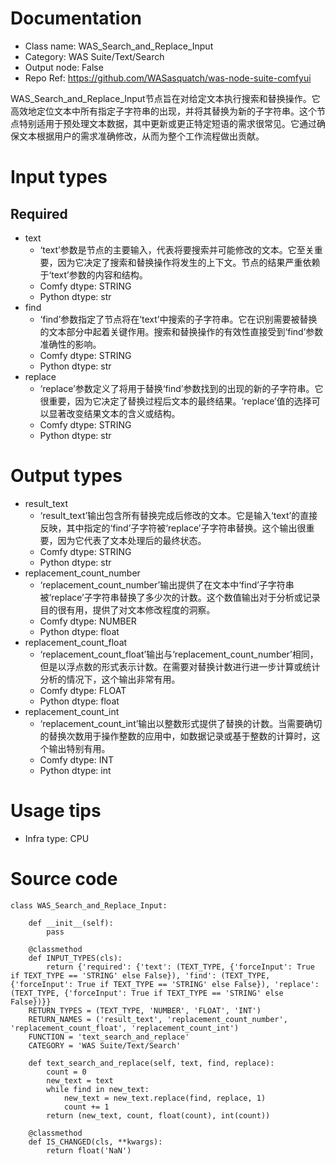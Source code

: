 # Documentation
- Class name: WAS_Search_and_Replace_Input
- Category: WAS Suite/Text/Search
- Output node: False
- Repo Ref: https://github.com/WASasquatch/was-node-suite-comfyui

WAS_Search_and_Replace_Input节点旨在对给定文本执行搜索和替换操作。它高效地定位文本中所有指定子字符串的出现，并将其替换为新的子字符串。这个节点特别适用于预处理文本数据，其中更新或更正特定短语的需求很常见。它通过确保文本根据用户的需求准确修改，从而为整个工作流程做出贡献。

# Input types
## Required
- text
    - ‘text’参数是节点的主要输入，代表将要搜索并可能修改的文本。它至关重要，因为它决定了搜索和替换操作将发生的上下文。节点的结果严重依赖于‘text’参数的内容和结构。
    - Comfy dtype: STRING
    - Python dtype: str
- find
    - ‘find’参数指定了节点将在‘text’中搜索的子字符串。它在识别需要被替换的文本部分中起着关键作用。搜索和替换操作的有效性直接受到‘find’参数准确性的影响。
    - Comfy dtype: STRING
    - Python dtype: str
- replace
    - ‘replace’参数定义了将用于替换‘find’参数找到的出现的新的子字符串。它很重要，因为它决定了替换过程后文本的最终结果。‘replace’值的选择可以显著改变结果文本的含义或结构。
    - Comfy dtype: STRING
    - Python dtype: str

# Output types
- result_text
    - ‘result_text’输出包含所有替换完成后修改的文本。它是输入‘text’的直接反映，其中指定的‘find’子字符被‘replace’子字符串替换。这个输出很重要，因为它代表了文本处理后的最终状态。
    - Comfy dtype: STRING
    - Python dtype: str
- replacement_count_number
    - ‘replacement_count_number’输出提供了在文本中‘find’子字符串被‘replace’子字符串替换了多少次的计数。这个数值输出对于分析或记录目的很有用，提供了对文本修改程度的洞察。
    - Comfy dtype: NUMBER
    - Python dtype: float
- replacement_count_float
    - ‘replacement_count_float’输出与‘replacement_count_number’相同，但是以浮点数的形式表示计数。在需要对替换计数进行进一步计算或统计分析的情况下，这个输出非常有用。
    - Comfy dtype: FLOAT
    - Python dtype: float
- replacement_count_int
    - ‘replacement_count_int’输出以整数形式提供了替换的计数。当需要确切的替换次数用于操作整数的应用中，如数据记录或基于整数的计算时，这个输出特别有用。
    - Comfy dtype: INT
    - Python dtype: int

# Usage tips
- Infra type: CPU

# Source code
```
class WAS_Search_and_Replace_Input:

    def __init__(self):
        pass

    @classmethod
    def INPUT_TYPES(cls):
        return {'required': {'text': (TEXT_TYPE, {'forceInput': True if TEXT_TYPE == 'STRING' else False}), 'find': (TEXT_TYPE, {'forceInput': True if TEXT_TYPE == 'STRING' else False}), 'replace': (TEXT_TYPE, {'forceInput': True if TEXT_TYPE == 'STRING' else False})}}
    RETURN_TYPES = (TEXT_TYPE, 'NUMBER', 'FLOAT', 'INT')
    RETURN_NAMES = ('result_text', 'replacement_count_number', 'replacement_count_float', 'replacement_count_int')
    FUNCTION = 'text_search_and_replace'
    CATEGORY = 'WAS Suite/Text/Search'

    def text_search_and_replace(self, text, find, replace):
        count = 0
        new_text = text
        while find in new_text:
            new_text = new_text.replace(find, replace, 1)
            count += 1
        return (new_text, count, float(count), int(count))

    @classmethod
    def IS_CHANGED(cls, **kwargs):
        return float('NaN')
```